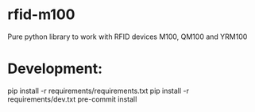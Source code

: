 # rfid-m100
Pure python library to work with RFID devices M100, QM100 and YRM100


# Development:
pip install -r requirements/requirements.txt
pip install -r requirements/dev.txt
pre-commit install
